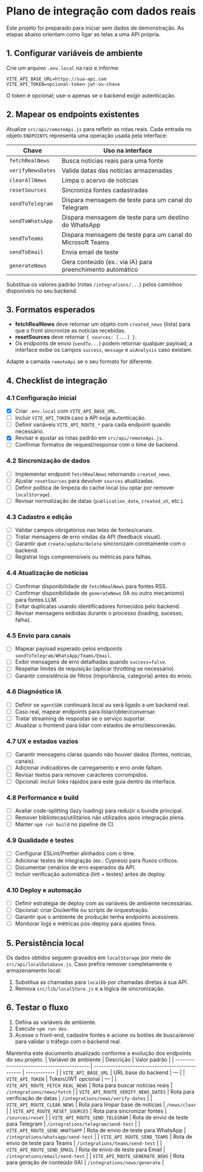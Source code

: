 # Plano de integração com dados reais

Este projeto foi preparado para iniciar sem dados de demonstração. As etapas abaixo orientam como ligar as telas a uma API própria.

## 1. Configurar variáveis de ambiente

Crie um arquivo `.env.local` na raiz e informe:

```
VITE_API_BASE_URL=https://sua-api.com
VITE_API_TOKEN=opcional-token-jwt-ou-chave
```

O token é opcional; use-o apenas se o backend exigir autenticação.

## 2. Mapear os endpoints existentes

Atualize `src/api/remoteApi.js` para refletir as rotas reais. Cada entrada no objeto `ENDPOINTS` representa uma operação usada pela interface:

| Chave              | Uso na interface                                        |
| ------------------ | ------------------------------------------------------- |
| `fetchRealNews`    | Busca notícias reais para uma fonte                     |
| `verifyNewsDates`  | Valida datas das notícias armazenadas                   |
| `clearAllNews`     | Limpa o acervo de notícias                              |
| `resetSources`     | Sincroniza fontes cadastradas                           |
| `sendToTelegram`   | Dispara mensagem de teste para um canal do Telegram     |
| `sendToWhatsApp`   | Dispara mensagem de teste para um destino do WhatsApp   |
| `sendToTeams`      | Dispara mensagem de teste para um canal do Microsoft Teams |
| `sendToEmail`      | Envia email de teste                                    |
| `generateNews`     | Gera conteúdo (ex.: via IA) para preenchimento automático |

Substitua os valores padrão (rotas `/integrations/...`) pelos caminhos disponíveis no seu backend.

## 3. Formatos esperados

- **fetchRealNews** deve retornar um objeto com `created_news` (lista) para que o front sincronize as notícias recebidas.
- **resetSources** deve retornar `{ sources: [...] }`.
- Os endpoints de envio (`sendTo...`) podem retornar qualquer payload; a interface exibe os campos `success`, `message` e `aiAnalysis` caso existam.

Adapte a camada `remoteApi` se o seu formato for diferente.

## 4. Checklist de integração

### 4.1 Configuração inicial
- [x] Criar `.env.local` com `VITE_API_BASE_URL`.
- [ ] Incluir `VITE_API_TOKEN` caso a API exija autenticação.
- [ ] Definir variáveis `VITE_API_ROUTE_*` para cada endpoint quando necessário.
- [x] Revisar e ajustar as rotas padrão em `src/api/remoteApi.js`.
- [ ] Confirmar formatos de request/response com o time de backend.

### 4.2 Sincronização de dados
- [ ] Implementar endpoint `fetchRealNews` retornando `created_news`.
- [ ] Ajustar `resetSources` para devolver `sources` atualizadas.
- [ ] Definir política de limpeza do cache local (ou optar por remover `localStorage`).
- [ ] Revisar normalização de datas (`publication_date`, `created_at`, etc.).

### 4.3 Cadastro e edição
- [ ] Validar campos obrigatórios nas telas de fontes/canais.
- [ ] Tratar mensagens de erro vindas da API (feedback visual).
- [ ] Garantir que `create/update/delete` sincronizam corretamente com o backend.
- [ ] Registrar logs compreensíveis ou métricas para falhas.

### 4.4 Atualização de notícias
- [ ] Confirmar disponibilidade de `fetchRealNews` para fontes RSS.
- [ ] Confirmar disponibilidade de `generateNews` (IA ou outro mecanismo) para fontes LLM.
- [ ] Evitar duplicatas usando identificadores fornecidos pelo backend.
- [ ] Revisar mensagens exibidas durante o processo (loading, sucesso, falha).

### 4.5 Envio para canais
- [ ] Mapear payload esperado pelos endpoints `sendToTelegram/WhatsApp/Teams/Email`.
- [ ] Exibir mensagens de erro detalhadas quando `success=false`.
- [ ] Respeitar limites de requisição (aplicar throttling se necessário).
- [ ] Garantir consistência de filtros (importância, categoria) antes do envio.

### 4.6 Diagnóstico IA
- [ ] Definir se `agentSDK` continuará local ou será ligado a um backend real.
- [ ] Caso real, mapear endpoints para listar/obter/conversar.
- [ ] Tratar streaming de respostas se o serviço suportar.
- [ ] Atualizar o frontend para lidar com estados de erro/desconexão.

### 4.7 UX e estados vazios
- [ ] Garantir mensagens claras quando não houver dados (fontes, notícias, canais).
- [ ] Adicionar indicadores de carregamento e erro onde faltam.
- [ ] Revisar textos para remover caracteres corrompidos.
- [ ] Opcional: incluir links rápidos para este guia dentro da interface.

### 4.8 Performance e build
- [ ] Avaliar code-splitting (lazy loading) para reduzir o bundle principal.
- [ ] Remover bibliotecas/utilitários não utilizados após integração plena.
- [ ] Manter `npm run build` no pipeline de CI.

### 4.9 Qualidade e testes
- [ ] Configurar ESLint/Prettier alinhados com o time.
- [ ] Adicionar testes de integração (ex.: Cypress) para fluxos críticos.
- [ ] Documentar cenários de erro esperados da API.
- [ ] Incluir verificação automática (lint + testes) antes de deploy.

### 4.10 Deploy e automação
- [ ] Definir estratégia de deploy com as variáveis de ambiente necessárias.
- [ ] Opcional: criar Dockerfile ou scripts de orquestração.
- [ ] Garantir que o ambiente de produção tenha endpoints acessíveis.
- [ ] Monitorar logs e métricas pós-deploy para ajustes finos.

## 5. Persistência local

Os dados obtidos seguem gravados em `localStorage` por meio de `src/api/localDatabase.js`. Caso prefira remover completamente o armazenamento local:

1. Substitua as chamadas para `localDb` por chamadas diretas à sua API.
2. Remova `src/lib/localStore.js` e a lógica de sincronização.

## 6. Testar o fluxo

1. Defina as variáveis de ambiente.
2. Execute `npm run dev`.
3. Acesse o front-end, cadastre fontes e acione os botões de busca/envio para validar o tráfego com o backend real.

Mantenha este documento atualizado conforme a evolução dos endpoints do seu projeto.
| Variável de ambiente                       | Descrição                                        | Valor padrão |
| ------------------------------------------ | ------------------------------------------------ | ------------ |
| `VITE_API_BASE_URL`                        | URL base do backend                              | —            |
| `VITE_API_TOKEN`                           | Token/JWT opcional                               | —            |
| `VITE_API_ROUTE_FETCH_REAL_NEWS`           | Rota para buscar notícias reais                  | `/integrations/news/fetch` |
| `VITE_API_ROUTE_VERIFY_NEWS_DATES`         | Rota para verificação de datas                   | `/integrations/news/verify-dates` |
| `VITE_API_ROUTE_CLEAR_NEWS`                | Rota para limpar base de notícias                | `/news/clear` |
| `VITE_API_ROUTE_RESET_SOURCES`             | Rota para sincronizar fontes                     | `/sources/reset` |
| `VITE_API_ROUTE_SEND_TELEGRAM`             | Rota de envio de teste para Telegram             | `/integrations/telegram/send-test` |
| `VITE_API_ROUTE_SEND_WHATSAPP`             | Rota de envio de teste para WhatsApp             | `/integrations/whatsapp/send-test` |
| `VITE_API_ROUTE_SEND_TEAMS`                | Rota de envio de teste para Teams                | `/integrations/teams/send-test` |
| `VITE_API_ROUTE_SEND_EMAIL`                | Rota de envio de teste para Email                | `/integrations/email/send-test` |
| `VITE_API_ROUTE_GENERATE_NEWS`             | Rota para geração de conteúdo (IA)               | `/integrations/news/generate` |
